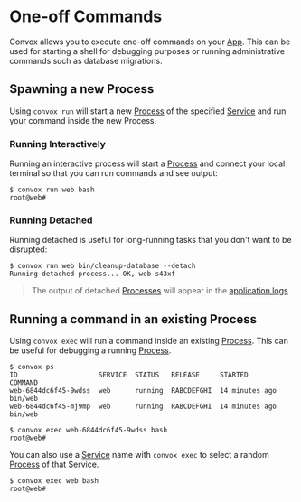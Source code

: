# One-off Commands

Convox allows you to execute one-off commands on your [App](../reference/primitives/app). This can be used
for starting a shell for debugging purposes or running administrative commands such as database migrations.

## Spawning a new Process

Using `convox run` will start a new [Process](../reference/primitives/app/process.md) of the specified
[Service](../reference/primitives/app/service.md) and run your command inside the new Process.

### Running Interactively

Running an interactive process will start a [Process](../reference/primitives/app/process.md) and connect
your local terminal so that you can run commands and see output:

    $ convox run web bash
    root@web#

### Running Detached

Running detached is useful for long-running tasks that you don't want to be disrupted:

    $ convox run web bin/cleanup-database --detach
    Running detached process... OK, web-s43xf

> The output of detached [Processes](../reference/primitives/app/process.md) will appear in the
> [application logs](../configuration/logging.md)

## Running a command in an existing Process

Using `convox exec` will run a command inside an existing [Process](../reference/primitives/app/process.md).
This can be useful for debugging a running [Process](../reference/primitives/app/process.md).

    $ convox ps
    ID                    SERVICE  STATUS   RELEASE     STARTED         COMMAND
    web-6844dc6f45-9wdss  web      running  RABCDEFGHI  14 minutes ago  bin/web
    web-6844dc6f45-mj9mp  web      running  RABCDEFGHI  14 minutes ago  bin/web

    $ convox exec web-6844dc6f45-9wdss bash
    root@web#

You can also use a [Service](../reference/primitives/app/service.md) name with `convox exec` to select
a random [Process](../reference/primitives/app/process.md) of that Service.

    $ convox exec web bash
    root@web#